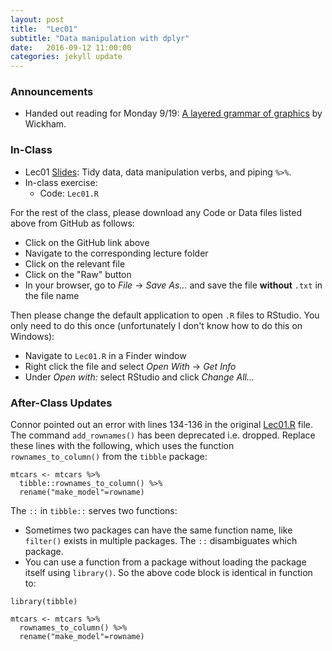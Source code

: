 ```yaml
---
layout: post
title:  "Lec01"
subtitle: "Data manipulation with dplyr"
date:   2016-09-12 11:00:00
categories: jekyll update
---
```




### Announcements

* Handed out reading for Monday 9/19: [A layered grammar of graphics](http://vita.had.co.nz/papers/layered-grammar.html) by Wickham.


### In-Class

* Lec01 <a href = "http://htmlpreview.github.io/?https://raw.githubusercontent.com/2016-09-Middlebury-Data-Science/Topics/master/Lec01%20Data%20Manipulation%20with%20dplyr/Lec01.html" target = "_blank">Slides</a>: Tidy data, data manipulation verbs, and piping `%>%`.
* In-class exercise:
    + Code: `Lec01.R`  


For the rest of the class, please download any Code or Data files listed above
from GitHub as follows:

* Click on the GitHub link above
* Navigate to the corresponding lecture folder
* Click on the relevant file
* Click on the "Raw" button
* In your browser, go to *File* -> *Save As...* and save the file **without**
`.txt` in the file name

Then please change the default application to open `.R` files to RStudio. You
only need to do this once (unfortunately I don't know how to do this on Windows):

* Navigate to `Lec01.R` in a Finder window
* Right click the file and select *Open With* -> *Get Info*
* Under *Open with:* select RStudio and click *Change All...*


### After-Class Updates

Connor pointed out an error with lines 134-136 in the original [Lec01.R](https://github.com/2016-09-Middlebury-Data-Science/Topics/blob/master/Lec01%20Data%20Manipulation%20with%20dplyr/Lec01.R)
file. The command `add_rownames()` has been deprecated i.e. dropped.  Replace these lines with the following, which uses the function `rownames_to_column()` from the `tibble` package:

~~~~
mtcars <- mtcars %>% 
  tibble::rownames_to_column() %>% 
  rename("make_model"=rowname)
~~~~

The `::` in `tibble::` serves two functions:

* Sometimes two packages can have the same function name, like `filter()` exists in multiple packages. The `::` disambiguates which package.
* You can use a function from a package without loading the package itself using `library()`. So the above code block is identical in function to:

~~~~
library(tibble)

mtcars <- mtcars %>% 
  rownames_to_column() %>% 
  rename("make_model"=rowname)
~~~~
